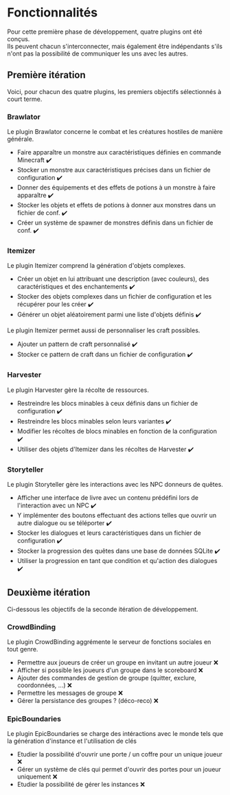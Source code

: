 # Fonctionnalités

Pour cette première phase de développement, quatre plugins ont été conçus.  
Ils peuvent chacun s'interconnecter, mais également être indépendants s'ils n'ont pas la possibilité de communiquer les uns avec les autres.  


## Première itération
Voici, pour chacun des quatre plugins, les premiers objectifs sélectionnés à court terme.


### Brawlator
Le plugin Brawlator concerne le combat et les créatures hostiles de manière générale.  

* Faire apparaître un monstre aux caractéristiques définies en commande Minecraft :heavy_check_mark:
* Stocker un monstre aux caractéristiques précises dans un fichier de configuration :heavy_check_mark:
* Donner des équipements et des effets de potions à un monstre à faire apparaître :heavy_check_mark:
* Stocker les objets et effets de potions à donner aux monstres dans un fichier de conf. :heavy_check_mark:
* Créer un système de spawner de monstres définis dans un fichier de conf. :heavy_check_mark:


### Itemizer
Le plugin Itemizer comprend la génération d'objets complexes.

* Créer un objet en lui attribuant une description (avec couleurs), des caractéristiques et des enchantements :heavy_check_mark:
* Stocker des objets complexes dans un fichier de configuration et les récupérer pour les créer :heavy_check_mark:
* Générer un objet aléatoirement parmi une liste d'objets définis :heavy_check_mark:

Le plugin Itemizer permet aussi de personnaliser les craft possibles.

* Ajouter un pattern de craft personnalisé :heavy_check_mark:
* Stocker ce pattern de craft dans un fichier de configuration :heavy_check_mark:


### Harvester
Le plugin Harvester gère la récolte de ressources.

* Restreindre les blocs minables à ceux définis dans un fichier de configuration :heavy_check_mark:
* Restreindre les blocs minables selon leurs variantes :heavy_check_mark:
* Modifier les récoltes de blocs minables en fonction de la configuration :heavy_check_mark:
* Utiliser des objets d'Itemizer dans les récoltes de Harvester :heavy_check_mark:

### Storyteller
Le plugin Storyteller gère les interactions avec les NPC donneurs de quêtes.

* Afficher une interface de livre avec un contenu prédéfini lors de l'interaction avec un NPC :heavy_check_mark:
* Y implémenter des boutons effectuant des actions telles que ouvrir un autre dialogue ou se téléporter :heavy_check_mark:
* Stocker les dialogues et leurs caractéristiques dans un fichier de configuration :heavy_check_mark:
* Stocker la progression des quêtes dans une base de données SQLite :heavy_check_mark:
* Utiliser la progression en tant que condition et qu'action des dialogues :heavy_check_mark:

## Deuxième itération
Ci-dessous les objectifs de la seconde itération de développement.

### CrowdBinding
Le plugin CrowdBinding aggrémente le serveur de fonctions sociales en tout genre.

* Permettre aux joueurs de créer un groupe en invitant un autre joueur :x:
* Afficher si possible les joueurs d'un groupe dans le scoreboard :x:
* Ajouter des commandes de gestion de groupe (quitter, exclure, coordonnées, ...) :x:
* Permettre les messages de groupe :x:
* Gérer la persistance des groupes ? (déco-reco) :x:

### EpicBoundaries
Le plugin EpicBoundaries se charge des intéractions avec le monde tels que la génération d'instance et l'utilisation de clés

* Etudier la possibilité d'ouvrir une porte / un coffre pour un unique joueur :x:
* Gérer un système de clés qui permet d'ouvrir des portes pour un joueur uniquement :x:
* Etudier la possibilité de gérer les instances :x:
